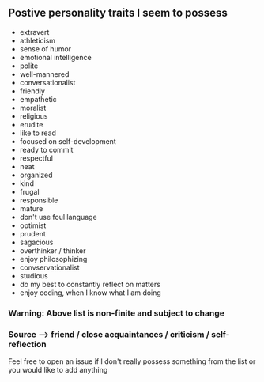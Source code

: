 ## Postive personality traits I seem to possess

- extravert  
- athleticism 
- sense of humor
- emotional intelligence 
- polite
- well-mannered
- conversationalist
- friendly
- empathetic
- moralist
- religious
- erudite
- like to read
- focused on self-development 
- ready to commit
- respectful 
- neat
- organized
- kind
- frugal
- responsible
- mature
- don't use foul language
- optimist 
- prudent 
- sagacious 
- overthinker / thinker 
- enjoy philosophizing
- convservationalist 
- studious
- do my best to constantly reflect on matters
- enjoy coding, when I know what I am doing

<h3>Warning: Above list is non-finite and subject to change</h3>
<h3>Source --> friend / close acquaintances / criticism / self-reflection</h3>
<p>Feel free to open an issue if I don't really possess something from the list or you would like to add anything</p>
